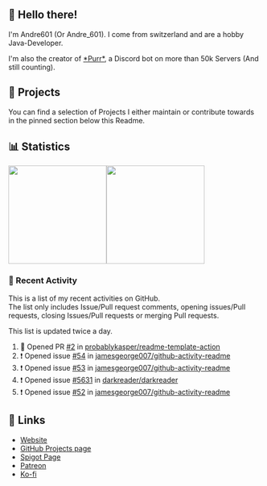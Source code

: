 <!-- Links -->
[purr]: https://purrbot.site
[website]: https://andre601.ch
[github]: https://andre601.ch/projects
[spigot]: https://www.spigotmc.org/resources/authors/56829/
[patreon]: https://patreon.com/andre_601
[ko-fi]: https://ko-fi.com/andre_601

## 👋 Hello there!
I'm Andre601 (Or Andre_601). I come from switzerland and are a hobby Java-Developer.

I'm also the creator of [\*Purr\*][purr], a Discord bot on more than 50k Servers (And still counting).

## 📁 Projects
You can find a selection of Projects I either maintain or contribute towards in the pinned section below this Readme.

## 📊 Statistics
<img height="195px" src="https://github-readme-stats.vercel.app/api?username=Andre601&show_icons=true&hide_rank=true&title_color=3498db&bg_color=ffffff00&text_color=718096"><img height="195px" src="https://github-readme-stats.vercel.app/api/top-langs?username=Andre601&layout=compact&title_color=3498db&bg_color=ffffff00&text_color=718096">

### 📜 Recent Activity
This is a list of my recent activities on GitHub.  
The list only includes Issue/Pull request comments, opening issues/Pull requests, closing Issues/Pull requests or merging Pull requests.

This list is updated twice a day.
<!--START_SECTION:activity-->
1. 💪 Opened PR [#2](https://github.com//probablykasper/readme-template-action/pull/2) in [probablykasper/readme-template-action](https://github.com//probablykasper/readme-template-action)
2. ❗️ Opened issue [#54](https://github.com//jamesgeorge007/github-activity-readme/issues/54) in [jamesgeorge007/github-activity-readme](https://github.com//jamesgeorge007/github-activity-readme)
3. ❗️ Opened issue [#53](https://github.com//jamesgeorge007/github-activity-readme/issues/53) in [jamesgeorge007/github-activity-readme](https://github.com//jamesgeorge007/github-activity-readme)
4. ❗️ Opened issue [#5631](https://github.com//darkreader/darkreader/issues/5631) in [darkreader/darkreader](https://github.com//darkreader/darkreader)
5. ❗️ Opened issue [#52](https://github.com//jamesgeorge007/github-activity-readme/issues/52) in [jamesgeorge007/github-activity-readme](https://github.com//jamesgeorge007/github-activity-readme)
<!--END_SECTION:activity-->

## 🔗 Links
- [Website]
- [GitHub Projects page][github]
- [Spigot Page][spigot]
- [Patreon]
- [Ko-fi]
